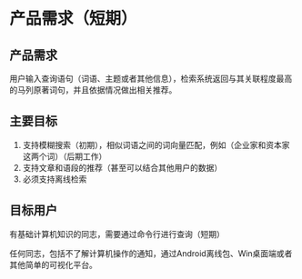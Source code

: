 # 产品需求（短期）

## 产品需求

用户输入查询语句（词语、主题或者其他信息），检索系统返回与其关联程度最高的马列原著词句，并且依据情况做出相关推荐。

## 主要目标

1. 支持模糊搜索（初期），相似词语之间的词向量匹配，例如（企业家和资本家这两个词）（后期工作）
2. 支持文章和语段的推荐（甚至可以结合其他用户的数据）
3. 必须支持离线检索

## 目标用户

有基础计算机知识的同志，需要通过命令行进行查询（短期）

任何同志，包括不了解计算机操作的通知，通过Android离线包、Win桌面端或者其他简单的可视化平台。
